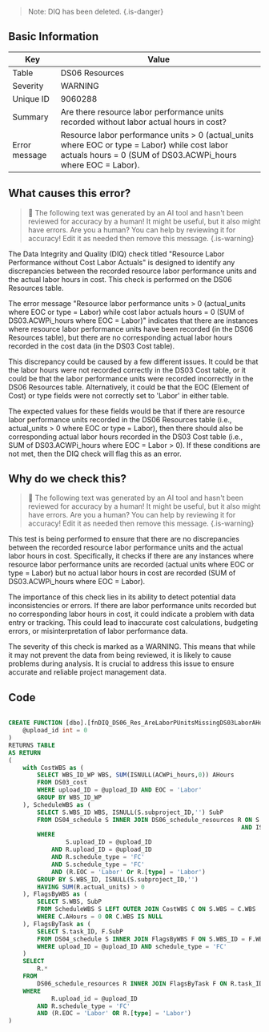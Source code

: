 > Note: DIQ has been deleted.
> {.is-danger}

## Basic Information

| Key           | Value                                                                                                                                                         |
| ------------- | ------------------------------------------------------------------------------------------------------------------------------------------------------------- |
| Table         | DS06 Resources                                                                                                                                                |
| Severity      | WARNING                                                                                                                                                       |
| Unique ID     | 9060288                                                                                                                                                       |
| Summary       | Are there resource labor performance units recorded without labor actual hours in cost?                                                                       |
| Error message | Resource labor performance units > 0 (actual_units where EOC or type = Labor) while cost labor actuals hours = 0 (SUM of DS03.ACWPi_hours where EOC = Labor). |

## What causes this error?

> :robot: The following text was generated by an AI tool and hasn't been reviewed for accuracy by a human! It might be useful, but it also might have errors. Are you a human? You can help by reviewing it for accuracy! Edit it as needed then remove this message.
> {.is-warning}

The Data Integrity and Quality (DIQ) check titled "Resource Labor Performance without Cost Labor Actuals" is designed to identify any discrepancies between the recorded resource labor performance units and the actual labor hours in cost. This check is performed on the DS06 Resources table.

The error message "Resource labor performance units > 0 (actual_units where EOC or type = Labor) while cost labor actuals hours = 0 (SUM of DS03.ACWPi_hours where EOC = Labor)" indicates that there are instances where resource labor performance units have been recorded (in the DS06 Resources table), but there are no corresponding actual labor hours recorded in the cost data (in the DS03 Cost table).

This discrepancy could be caused by a few different issues. It could be that the labor hours were not recorded correctly in the DS03 Cost table, or it could be that the labor performance units were recorded incorrectly in the DS06 Resources table. Alternatively, it could be that the EOC (Element of Cost) or type fields were not correctly set to 'Labor' in either table.

The expected values for these fields would be that if there are resource labor performance units recorded in the DS06 Resources table (i.e., actual_units > 0 where EOC or type = Labor), then there should also be corresponding actual labor hours recorded in the DS03 Cost table (i.e., SUM of DS03.ACWPi_hours where EOC = Labor > 0). If these conditions are not met, then the DIQ check will flag this as an error.

## Why do we check this?

> :robot: The following text was generated by an AI tool and hasn't been reviewed for accuracy by a human! It might be useful, but it also might have errors. Are you a human? You can help by reviewing it for accuracy! Edit it as needed then remove this message.
> {.is-warning}

This test is being performed to ensure that there are no discrepancies between the recorded resource labor performance units and the actual labor hours in cost. Specifically, it checks if there are any instances where resource labor performance units are recorded (actual units where EOC or type = Labor) but no actual labor hours in cost are recorded (SUM of DS03.ACWPi_hours where EOC = Labor).

The importance of this check lies in its ability to detect potential data inconsistencies or errors. If there are labor performance units recorded but no corresponding labor hours in cost, it could indicate a problem with data entry or tracking. This could lead to inaccurate cost calculations, budgeting errors, or misinterpretation of labor performance data.

The severity of this check is marked as a WARNING. This means that while it may not prevent the data from being reviewed, it is likely to cause problems during analysis. It is crucial to address this issue to ensure accurate and reliable project management data.

## Code

```sql

CREATE FUNCTION [dbo].[fnDIQ_DS06_Res_AreLaborPUnitsMissingDS03LaborAHours] (
	@upload_id int = 0
)
RETURNS TABLE
AS RETURN
(
	with CostWBS as (
		SELECT WBS_ID_WP WBS, SUM(ISNULL(ACWPi_hours,0)) AHours
		FROM DS03_cost
		WHERE upload_ID = @upload_ID AND EOC = 'Labor'
		GROUP BY WBS_ID_WP
	), ScheduleWBS as (
		SELECT S.WBS_ID WBS, ISNULL(S.subproject_ID,'') SubP
		FROM DS04_schedule S INNER JOIN DS06_schedule_resources R ON S.task_ID = R.task_ID
																 AND ISNULL(S.subproject_ID,'') = ISNULL(R.subproject_ID,'')
		WHERE
				S.upload_ID = @upload_ID
			AND R.upload_ID = @upload_ID
			AND R.schedule_type = 'FC'
			AND S.schedule_type = 'FC'
			AND (R.EOC = 'Labor' Or R.[type] = 'Labor')
		GROUP BY S.WBS_ID, ISNULL(S.subproject_ID,'')
		HAVING SUM(R.actual_units) > 0
	), FlagsByWBS as (
		SELECT S.WBS, SubP
		FROM ScheduleWBS S LEFT OUTER JOIN CostWBS C ON S.WBS = C.WBS
		WHERE C.AHours = 0 OR C.WBS IS NULL
	), FlagsByTask as (
		SELECT S.task_ID, F.SubP
		FROM DS04_schedule S INNER JOIN FlagsByWBS F ON S.WBS_ID = F.WBS AND ISNULL(S.subproject_ID,'') = F.SubP
		WHERE upload_ID = @upload_ID AND schedule_type = 'FC'
	)
	SELECT
		R.*
	FROM
		DS06_schedule_resources R INNER JOIN FlagsByTask F ON R.task_ID = F.task_ID AND ISNULL(R.subproject_ID,'') = F.SubP
	WHERE
			R.upload_id = @upload_ID
		AND R.schedule_type = 'FC'
		AND (R.EOC = 'Labor' OR R.[type] = 'Labor')
)
```
